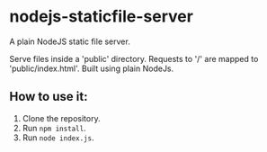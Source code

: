 # nodejs-staticfile-server
A plain NodeJS static file server.

Serve files inside a 'public' directory.
Requests to '/' are mapped to 'public/index.html'.
Built using plain NodeJs.

## How to use it:

1. Clone the repository.
2. Run `npm install`.
3. Run `node index.js`.
